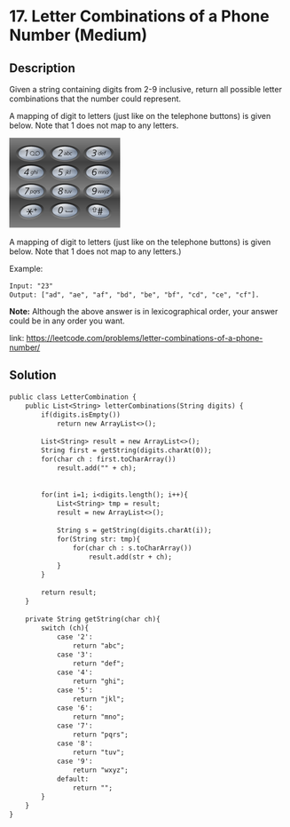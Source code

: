 # 17. Letter Combinations of a Phone Number (Medium)

## Description
Given a string containing digits from 2-9 inclusive, return all possible letter combinations that the number could represent.

A mapping of digit to letters (just like on the telephone buttons) is given below. Note that 1 does not map to any letters.

![](../pics/17_Telephone-keypad2.png)

A mapping of digit to letters (just like on the telephone buttons) is given below. Note that 1 does not map to any letters.)

Example: 
```
Input: "23"
Output: ["ad", "ae", "af", "bd", "be", "bf", "cd", "ce", "cf"].
```

**Note:**
Although the above answer is in lexicographical order, your answer could be in any order you want.

link: https://leetcode.com/problems/letter-combinations-of-a-phone-number/

## Solution
```
public class LetterCombination {
    public List<String> letterCombinations(String digits) {
        if(digits.isEmpty())
            return new ArrayList<>();

        List<String> result = new ArrayList<>();
        String first = getString(digits.charAt(0));
        for(char ch : first.toCharArray())
            result.add("" + ch);


        for(int i=1; i<digits.length(); i++){
            List<String> tmp = result;
            result = new ArrayList<>();

            String s = getString(digits.charAt(i));
            for(String str: tmp){
                for(char ch : s.toCharArray())
                    result.add(str + ch);
            }
        }

        return result;
    }

    private String getString(char ch){
        switch (ch){
            case '2':
                return "abc";
            case '3':
                return "def";
            case '4':
                return "ghi";
            case '5':
                return "jkl";
            case '6':
                return "mno";
            case '7':
                return "pqrs";
            case '8':
                return "tuv";
            case '9':
                return "wxyz";
            default:
                return "";
        }
    }
}
```
